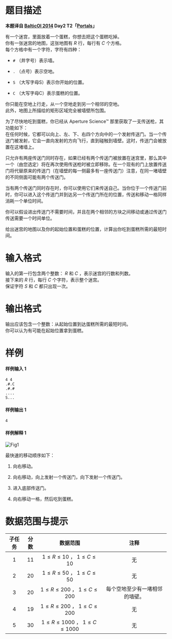 
# 题目描述

**本题译自 [BalticOI 2014](http://www.boi2014.lmio.lt/tasks.html) Day2 T2「[Portals](http://www.boi2014.lmio.lt/tasks/portals-en.pdf)」**  

有一个迷宫，里面放着一个蛋糕，你想去把这个蛋糕吃掉。   
你有一张迷宫的地图，这张地图有 $R$ 行，每行有 $C$ 个方格。  
每个方格中有一个字符，字符有四种：

 - `#` （井字号）表示墙。 

 - `.` （点号）表示空地。  

 - `S` （大写字母S）表示你开始的位置。  

 - `C` （大写字母C）表示蛋糕的位置。    

你只能在空地上行走，从一个空地走到另一个相邻的空地。  
此外，地图上所描绘的矩形区域完全被墙壁所包围。

为了尽快地吃到蛋糕，你已经从 Aperture Science™ 那里获取了一支传送枪，其功能如下：     
在任何时候，它都可以向上、左、下、右四个方向中的一个发射传送门。当一个传送门被发射，它会一直向发射的方向飞行，直到碰触到墙壁。这时，传送门会被放置在这堵墙上。 

只允许有两座传送门同时存在，如果已经有两个传送门被放置在迷宫里，那么其中一个（由您选定）将在再次使用传送枪时被立即移除。在一个现有的门上放置传送门将代替原来的传送门（在墙壁的每一侧最多有一座传送门）注意，在同一堵墙壁的不同侧面可能有两个传送门。

当有两个传送门同时存在时，你可以使用它们来传送自己。当你位于一个传送门前时，你可以进入这个传送门并到达另一个传送门所在的位置，传送和移动一格同样消耗一个单位时间。

你可以假设进出传送门不需要时间，并且在两个相邻的方块之间移动或通过传送门传送需要一个时间单位。

给出迷宫的地图以及你的起始位置和蛋糕的位置，计算出你吃到蛋糕所需的最短时间。

# 输入格式

输入的第一行包含两个整数： $R$ 和 $C$ ，表示迷宫的行数和列数。     
接下来的 $R$ 行，每行 $C$ 个字符，表示整个迷宫。  
保证字符 $S$ 和 $C$ 都只出现一次。

# 输出格式

输出应该包含一个整数：从起始位置到达蛋糕所需的最短时间。  
你可以认为有可能在起始位置拿到蛋糕。

# 样例

#### 样例输入 1
```plain
4 4
.#.C
.#.#
....
S...
```

#### 样例输出 1
```plain
4
```

#### 样例解释 1

![Fig1](/source/loj/2826/img/aHR0cHM6Ly9naXRlZS5jb20vbWluZ3FpaHVhbmcvcGljcy9yYXcvbWFzdGVyL3BvcnRhbHMtZXhhbXBsZS5zdmc=.svg)

最快速的移动顺序如下：

 1. 向右移动。

 2. 向右移动，向上发射一个传送门，向下发射一个传送门。  

 3. 进入底部传送门。

 4. 向右移动一格，然后吃到蛋糕。

# 数据范围与提示

|子任务|分数|数据范围|注释|
|:------:|:------:|:-------------------------------------------:|:------------------:|
|$1$|$11$| $1 \le R \le 10$ ， $1 \le C \le 10$ | 无 |
|$2$|$20$| $1 \le R \le 50$ ， $1 \le C \le 50$ | 无 |
|$3$|$20$| $1 \le R \le 200$ ， $1 \le C \le 200$ | 每个空地至少有一堵相邻的墙壁。|
|$4$|$19$| $1 \le R \le 200$ ， $1 \le C \le 200$ | 无 |
|$5$|$30$| $1 \le R \le 1000$ ， $1 \le C \le 1000$ | 无 |

